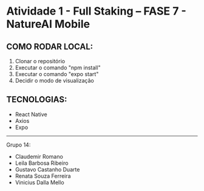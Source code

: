 # Atividade 1 - Full Staking – FASE 7 - NatureAI Mobile

## COMO RODAR LOCAL:
1. Clonar o repositório
2. Executar o comando "npm install"
3. Executar o comando "expo start"
4. Decidir o modo de visualização

## TECNOLOGIAS:
- React Native
- Axios
- Expo

---

Grupo 14: 
- Claudemir Romano
- Leila Barbosa Ribeiro
- Gustavo Castanho Duarte
- Renata Souza Ferreira
- Vinicius Dalla Mello
